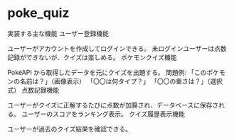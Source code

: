 # poke_quiz

実装する主な機能
ユーザー登録機能

ユーザーがアカウントを作成してログインできる。
未ログインユーザーは点数記録ができないが、クイズは楽しめる。
ポケモンクイズ機能

PokéAPI から取得したデータを元にクイズを出題する。
問題例:
「このポケモンの名前は？」（画像表示）
「〇〇は何タイプ？」
「〇〇の重さは？」（選択式）
点数記録機能

ユーザーがクイズに正解するたびに点数が加算され、データベースに保存される。
ユーザーのスコアをランキング表示。
クイズ履歴表示機能

ユーザーが過去のクイズ結果を確認できる。
